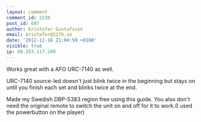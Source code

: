 ```yaml
---
layout: comment
comment_id: 2238
post_id: 697
author: Kristofer Gustafsson
email: kristofer@5276.se
date: '2012-11-16 21:04:59 +0100'
visible: true
ip: 89.253.117.240
---
```

Works great with a AFO URC-7140 as well.

URC-7140 source-led doesn't just blink twice in the beginning but stays on until you finish each set and blinks twice at the end.

Made my Swedish DBP-S383 region free using this guide. You also don't need the original remote to switch the unit on and off for it to work.(I used the powerbutton on the player)
